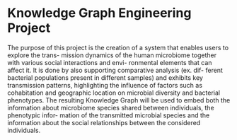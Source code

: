 # Knowledge Graph Engineering Project
The purpose of this project is the creation of a system that enables users to explore the trans-
mission dynamics of the human microbiome together with various social interactions and envi-
ronmental elements that can affect it. It is done by also supporting comparative analysis (ex. dif-
ferent bacterial populations present in different samples) and exhibits key transmission patterns,
highlighting the influence of factors such as cohabitation and geographic location on microbial
diversity and bacterial phenotypes. The resulting Knowledge Graph will be used to embed both
the information about microbiome species shared between individuals, the phenotypic infor-
mation of the transmitted microbial species and the information about the social relationships
between the considered individuals.
